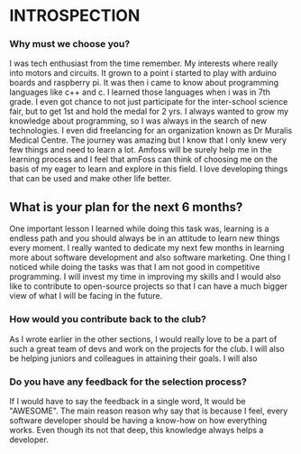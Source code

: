 
# INTROSPECTION
### Why must we choose you?
I was tech enthusiast from the time remember. My interests where really into motors and circuits. It grown to a point i started to play with arduino boards and raspberry pi. It was then i came to know about programming languages like c++ and c. I learned those languages when i was in 7th grade. I even got chance to not just participate for the inter-school science fair, but to get 1st and hold the medal for 2 yrs. I always wanted to grow my knowledge about programming, so I was always in the search of new technologies. I even did freelancing for an organization known as Dr Muralis Medical Centre. The journey was amazing but I know that I only knew very few things and need to learn a lot. Amfoss will be surely help me in the learning process and I feel that amFoss can think of choosing me on the basis of my eager to learn and explore in this field. I love developing things that can be used and make other life better.

## What is your plan for the next 6 months?
One important lesson I learned while doing this task was, learning is a endless path and you should always be in an attitude to learn new things every moment. I really wanted to dedicate my next few months in learning more about software development and also software marketing. One thing I noticed while doing the tasks was that I am not good in competitive programming. I will invest my time in improving my skills and I would also like to contribute to open-source projects so that I can have a much bigger view of what I will be facing in the future.

### How would you contribute back to the club?
As I wrote earlier in the other sections, I would really love to be a part of such a great team of devs and work on the projects for the club. I will also be helping juniors and colleagues in attaining their goals. I will also 

### Do you have any feedback for the selection process?
If I would have to say the feedback in a single word, It would be "AWESOME". The main reason reason why say that is because I feel, every software developer should be having a know-how on how everything works. Even though its not that deep, this knowledge always helps a developer.


